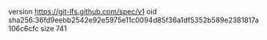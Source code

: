 version https://git-lfs.github.com/spec/v1
oid sha256:36fd9eebb2542e92e5975e11c0094d85f36a1df5352b589e2381817a106c6cfc
size 741
